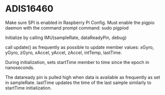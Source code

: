 # ADIS16460
Make sure SPI is enabled in Raspberry Pi Config. Must enable the pigpio daemon with the command prompt command: sudo pigpiod

Initialize by calling IMU(sampleRate, dataReadyPin, debug)

call update() as frequently as possible to update member values: xGyro, yGyro, zGyro, xAccel, yAccel, zAccel, intTemp, lastTime.

During initialization, sets startTime member to time since the epoch in nanoseconds. 

The dataready pin is pulled high when data is available as frequently as set in sampleRate. lastTime updates the time of the last sample similarly to startTime initialization. 

